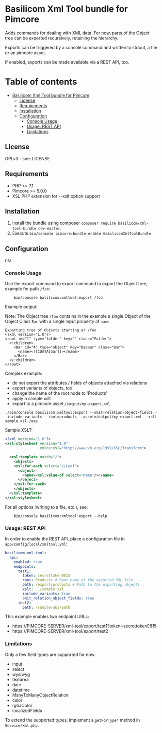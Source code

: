 # Basilicom Xml Tool bundle for Pimcore

Adds commands for dealing with XML data. For now, parts
of the Object tree can be exported recursively, retaining
the hierarchy.   

Exports can be triggered by a console command and written
to stdout, a file or an pimcore asset.

If enabled, exports can be made available via a REST API, too.

Table of contents
=================

<!--ts-->
   * [Basilicom Xml Tool bundle for Pimcore](#basilicom-xml-tool-bundle-for-pimcore)
      * [License](#license)
      * [Requirements](#requirements)
      * [Installation](#installation)
      * [Configuration](#configuration)
         * [Console Usage](#console-usage)
         * [Usage: REST API](#usage-rest-api)
         * [Limitations](#limitations)
<!--te-->

## License

GPLv3 - see: LICENSE

## Requirements

* PHP >= 7.1
* Pimcore >= 5.0.0
* XSL PHP extension for --xslt option support

## Installation

1) Install the bundle using composer `composer require basilicom/xml-tool-bundle dev-master`.
2) Execute `bin/console pimcore:bundle:enable BasilicomXmlToolBundle`

## Configuration

n/a

### Console Usage

Use the export command to export command to export
the Object tree, example for path ```/foo```: 

```
    bin/console basilicom:xmltool:export /foo
```

Example output:

Note: The Object tree ```/foo``` contains in the example a single Object of 
the Object Class ```Bar``` with a single Input property of ```name```.

```
Exporting tree of Objects starting at /foo
<?xml version="1.0"?>
<root id="1" type="folder" key="" class="Folder">
  <:children>
    <Bar id="4" type="object" key="baaaar" class="Bar">
      <name><![CDATA[bar]]></name>
    </Bar>
  </:children>
</root>
```

Complex example:

* do not export the attributes / fields of objects attached via relations
* export variants of objects, too
* change the name of the root node to 'Products'
* apply a sample xslt
* export to a pimcore asset ```/output/my-export.xml```

```
./bin/console basilicom:xmltool:export --omit-relation-object-fields --include-variants --root=products --asset=/output/my-export.xml --xslt sample.xsl /exp
```

Sample XSLT:

```xml
<?xml version="1.0"?>
<xsl:stylesheet version="1.0"
                xmlns:xsl="http://www.w3.org/1999/XSL/Transform">

  <xsl:template match="/">
    <objects>
    <xsl:for-each select="//Leaf">
      <object>
        <name><xsl:value-of select="name"/></name>
      </object>
    </xsl:for-each>
    </objects>
  </xsl:template>
</xsl:stylesheet>
```

For all options (writing to a file, etc.), see:

```
    bin/console basilicom:xmltool:export --help
```

### Usage: REST API

In order to enable the REST API, place a configuration file in ```app/config/local/xmltool.yml```:

```yaml
basilicom_xml_tool:
  api:
    enabled: true
    endpoints:
      test1:
        token: secrettoken0815
        root: Products # Root name of the exported XML file
        path: /export/products # Path to the exporting objects
        xslt: ../sample.xsl
        include_variants: true
        omit_relation_object_fields: true
      test2:
        path: /sample/obj/path
```

This example enables two endpoint URLs:

* https://PIMCORE-SERVER/xml-tool/export/test1?token=secrettoken0815
* https://PIMCORE-SERVER/xml-tool/export/test2

### Limitations

Only a few field types are supported for now:

* input
* select
* wysiwyg
* textarea
* date
* datetime
* ManyToManyObjectRelation
* color
* rgbaColor
* localizedFields

To extend the supported types, implement a
```getForType*``` method in ```Service/Xml.php```.


